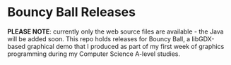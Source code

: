 # Bouncy Ball Releases
**PLEASE NOTE**: currently only the web source files are available - the Java will be added soon.
This repo holds releases for Bouncy Ball, a libGDX-based graphical demo that I produced as part of my first week of graphics programming during my Computer Science A-level studies.
